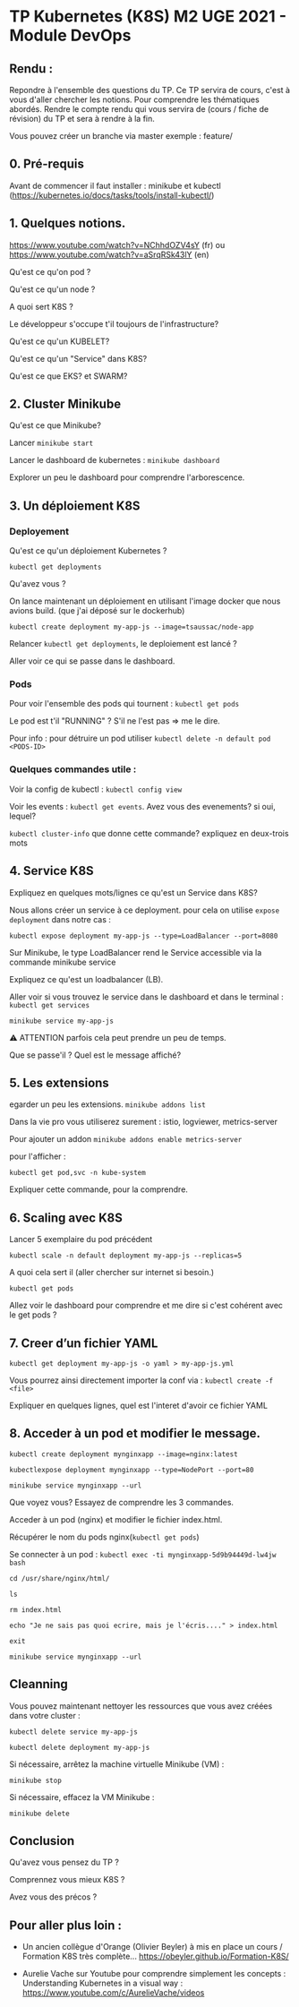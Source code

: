 # TP Kubernetes (K8S) M2 UGE  2021 - Module DevOps

## Rendu :

Repondre à l'ensemble des questions du TP. Ce TP servira de cours, c'est à vous d'aller chercher les notions. Pour comprendre les thématiques abordés.
Rendre le compte rendu qui vous servira de (cours / fiche de révision) du TP et sera à rendre à la fin.

Vous pouvez créer un branche via master exemple : feature/ <Nom-Prenom>


## 0.  Pré-requis 

Avant de commencer il faut installer : minikube et kubectl (https://kubernetes.io/docs/tasks/tools/install-kubectl/)

## 1.  Quelques notions.
https://www.youtube.com/watch?v=NChhdOZV4sY (fr) ou https://www.youtube.com/watch?v=aSrqRSk43lY (en)

Qu'est ce qu'on pod ? 

Qu'est ce qu'un node ? 

A quoi sert K8S ?

Le développeur s'occupe t'il toujours de l'infrastructure?

Qu'est ce qu'un KUBELET?

Qu'est ce qu'un "Service" dans K8S?

Qu'est ce que EKS? et SWARM?


## 2. Cluster Minikube

Qu'est ce que Minikube?

Lancer `minikube start`

Lancer le dashboard de kubernetes : `minikube dashboard`

Explorer un peu le dashboard pour comprendre l'arborescence.


## 3. Un déploiement K8S
### Deployement

Qu'est ce qu'un déploiement Kubernetes ? 

`kubectl get deployments` 

Qu'avez vous ?

On lance maintenant un déploiement en utilisant l'image docker que nous avions build. (que j'ai déposé sur le dockerhub)

`kubectl create deployment my-app-js --image=tsaussac/node-app`

Relancer  `kubectl get deployments`, le deploiement est lancé ?
 
Aller voir ce qui se passe dans le dashboard.

### Pods
Pour voir l'ensemble des pods qui tournent : `kubectl get pods`

Le pod est t'il "RUNNING" ? S'il ne l'est pas => me le dire.

Pour info : pour détruire un pod utiliser `kubectl delete -n default pod <PODS-ID>`

### Quelques commandes utile :

Voir la config de kubectl : `kubectl config view` 

Voir les events : `kubectl get events`. Avez vous des evenements? si oui, lequel?

`kubectl cluster-info` que donne cette commande? expliquez en deux-trois mots

## 4. Service K8S
Expliquez en quelques mots/lignes ce qu'est un Service dans K8S?

Nous allons créer un service à ce deployment. pour cela on utilise `expose deployment` dans notre cas :

`kubectl expose deployment my-app-js --type=LoadBalancer --port=8080`

Sur Minikube, le type LoadBalancer rend le Service accessible via la commande minikube service

Expliquez ce qu'est un loadbalancer (LB).

Aller voir si vous trouvez le service dans le dashboard et dans le terminal : `kubectl get services`

`minikube service my-app-js`

⚠️ ATTENTION parfois cela peut prendre un peu de temps.

Que se passe'il ? Quel est le message affiché?


## 5. Les extensions

egarder un peu les extensions.
`minikube addons list`

Dans la vie pro vous utiliserez surement : istio, logviewer, metrics-server

Pour ajouter un addon `minikube addons enable metrics-server`

pour l'afficher :

`kubectl get pod,svc -n kube-system`

Expliquer cette commande, pour la comprendre.

## 6. Scaling avec K8S

Lancer 5 exemplaire du pod précédent 

`kubectl scale -n default deployment my-app-js --replicas=5`

A quoi cela sert il (aller chercher sur internet si besoin.)

`kubectl get pods`

Allez voir le dashboard pour comprendre et me dire si c'est cohérent avec le get pods ?

## 7. Creer d’un fichier YAML 

`kubectl get deployment my-app-js -o yaml > my-app-js.yml`

Vous pourrez ainsi directement importer la conf via :  `kubectl create -f <file>`
 
 Expliquer en quelques lignes, quel est l'interet d'avoir ce fichier YAML

## 8. Acceder à un pod  et modifier le message.
 
`kubectl create deployment mynginxapp --image=nginx:latest`

`kubectlexpose deployment mynginxapp --type=NodePort --port=80`

`minikube service mynginxapp --url`

Que voyez vous? Essayez de comprendre les 3 commandes.

Acceder à un pod (nginx) et modifier le fichier index.html.

Récupérer le nom du pods nginx(`kubectl get pods`)

Se connecter à un pod : `kubectl exec -ti mynginxapp-5d9b94449d-lw4jw bash`

`cd /usr/share/nginx/html/`

`ls`

`rm index.html`

`echo "Je ne sais pas quoi ecrire, mais je l'écris...." > index.html`

`exit`

`minikube service mynginxapp --url`

## Cleanning 
Vous pouvez maintenant nettoyer les ressources que vous avez créées dans votre cluster :

`kubectl delete service my-app-js`

`kubectl delete deployment my-app-js`

Si nécessaire, arrêtez la machine virtuelle Minikube (VM) :

`minikube stop`

Si nécessaire, effacez la VM Minikube :

`minikube delete`


## Conclusion

Qu'avez vous pensez du TP ?

Comprennez vous mieux K8S ?

Avez vous des précos ?


## Pour aller plus loin :
- Un ancien collègue d'Orange (Olivier Beyler) à mis en place un cours / Formation K8S très complète...
https://obeyler.github.io/Formation-K8S/

- Aurelie Vache sur Youtube pour comprendre simplement les concepts :
    Understanding Kubernetes in a visual way : https://www.youtube.com/c/AurelieVache/videos

